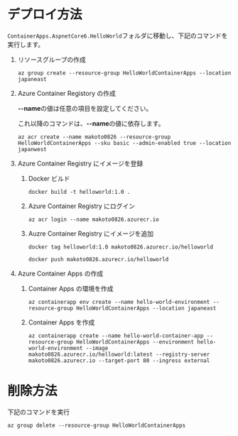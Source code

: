 # デプロイ方法

`ContainerApps.AspnetCore6.HelloWorld`フォルダに移動し、下記のコマンドを実行します。

1. リソースグループの作成

    ```
    az group create --resource-group HelloWorldContainerApps --location japaneast
    ```

1. Azure Container Registory の作成

    **--name**の値は任意の項目を設定してください。

    これ以降のコマンドは、**--name**の値に依存します。

    ```
    az acr create --name makoto0826 --resource-group HelloWorldContainerApps --sku basic --admin-enabled true --location japanwest 
    ```

1. Azure Container Registry にイメージを登録

    1. Docker ビルド

        ```
        docker build -t helloworld:1.0 .
        ```

    1. Azure Container Registry にログイン
        ```
        az acr login --name makoto0826.azurecr.io
        ```

    1. Auzre Container Registry にイメージを追加
        ```
        docker tag helloworld:1.0 makoto0826.azurecr.io/helloworld

        docker push makoto0826.azurecr.io/helloworld
        ```

1. Azure Container Apps の作成

    1. Container Apps の環境を作成

        ```
        az containerapp env create --name hello-world-environment --resource-group HelloWorldContainerApps --location japaneast
        ```

    1. Container Apps を作成
        ```
        az containerapp create --name hello-world-container-app --resource-group HelloWorldContainerApps --environment hello-world-environment --image makoto0826.azurecr.io/helloworld:latest --registry-server makoto0826.azurecr.io --target-port 80 --ingress external
        ```

# 削除方法

下記のコマンドを実行

```
az group delete --resource-group HelloWorldContainerApps
```
